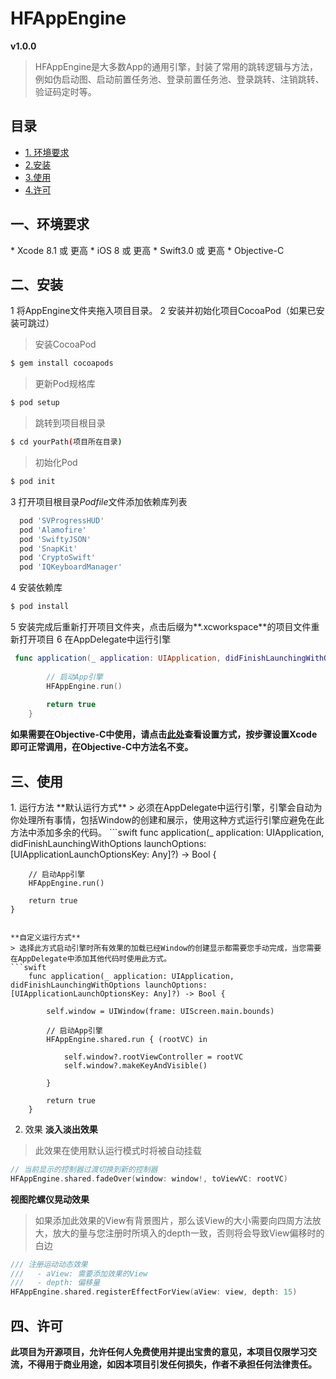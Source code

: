 # HFAppEngine
**v1.0.0**

> HFAppEngine是大多数App的通用引擎，封装了常用的跳转逻辑与方法，例如伪启动图、启动前置任务池、登录前置任务池、登录跳转、注销跳转、验证码定时等。  

## 目录
* [1. 环境要求](#jump)
* [2.安装](#2)
* [3.使用](#)
* [4.许可](#)

<h2 id = "1">一、环境要求</h2>
* Xcode 8.1 或 更高
* iOS 8     或 更高
* Swift3.0  或 更高
* Objective-C

<h2 id = "2">二、安装</h2>

1 将AppEngine文件夹拖入项目目录。
2 安装并初始化项目CocoaPod（如果已安装可跳过）

> 安装CocoaPod  

```bash
$ gem install cocoapods
```

> 更新Pod规格库  

```bash
$ pod setup
```

> 跳转到项目根目录  

```bash
$ cd yourPath(项目所在目录) 
```

> 初始化Pod  

```bash
$ pod init
```

3 打开项目根目录*Podfile*文件添加依赖库列表

```ruby
  pod 'SVProgressHUD'
  pod 'Alamofire'
  pod 'SwiftyJSON'
  pod 'SnapKit'
  pod 'CryptoSwift'
  pod 'IQKeyboardManager'
```

4 安装依赖库

```bash
$ pod install
``` 

5 安装完成后重新打开项目文件夹，点击后缀为**.xcworkspace**的项目文件重新打开项目
6 在AppDelegate中运行引擎
```swift
 func application(_ application: UIApplication, didFinishLaunchingWithOptions launchOptions: [UIApplicationLaunchOptionsKey: Any]?) -> Bool {
        
        // 启动App引擎
        HFAppEngine.run()
  
        return true
    }

```

**如果需要在Objective-C中使用，请点击[此处](http://www.cnblogs.com/Yun-Longcom/p/5809740.html)查看设置方式，按步骤设置Xcode即可正常调用，在Objective-C中方法名不变。**

<h2 id = "3">三、使用</h2>
1. 运行方法
**默认运行方式**
> 必须在AppDelegate中运行引擎，引擎会自动为你处理所有事情，包括Window的创建和展示，使用这种方式运行引擎应避免在此方法中添加多余的代码。  
```swift
 func application(_ application: UIApplication, didFinishLaunchingWithOptions launchOptions: [UIApplicationLaunchOptionsKey: Any]?) -> Bool {
        
        // 启动App引擎
        HFAppEngine.run()
  
        return true
    }

```

**自定义运行方式**
> 选择此方式启动引擎时所有效果的加载已经Window的创建显示都需要您手动完成，当您需要在AppDelegate中添加其他代码时使用此方式。  
```swift
    func application(_ application: UIApplication, didFinishLaunchingWithOptions launchOptions: [UIApplicationLaunchOptionsKey: Any]?) -> Bool {
        
        self.window = UIWindow(frame: UIScreen.main.bounds)
        
        // 启动App引擎
        HFAppEngine.shared.run { (rootVC) in
            
            self.window?.rootViewController = rootVC
            self.window?.makeKeyAndVisible()
            
        }
        
        return true
    }
```

2. 效果
**淡入淡出效果**
> 此效果在使用默认运行模式时将被自动挂载  
```swift
// 当前显示的控制器过渡切换到新的控制器
HFAppEngine.shared.fadeOver(window: window!, toViewVC: rootVC)
```

**视图陀螺仪晃动效果**
> 如果添加此效果的View有背景图片，那么该View的大小需要向四周方法放大，放大的量与您注册时所填入的depth一致，否则将会导致View偏移时的白边  
```swift
/// 注册运动动态效果
///   - aView: 需要添加效果的View
///   - depth: 偏移量
HFAppEngine.shared.registerEffectForView(aView: view, depth: 15)
```

<h2 id = "4">四、许可</h2>

**此项目为开源项目，允许任何人免费使用并提出宝贵的意见，本项目仅限学习交流，不得用于商业用途，如因本项目引发任何损失，作者不承担任何法律责任。**
